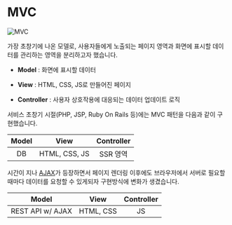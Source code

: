 # MVC

<Image src="/image/architecture/MVC.png" alt="MVC" />

가장 초창기에 나온 모델로, 사용자들에게 노출되는 페이지 영역과 화면에 표시할 데이터를 관리하는 영역을 분리하고자 했습니다.

- **Model** : 화면에 표시할 데이터

- **View** : HTML, CSS, JS로 만들어진 페이지

- **Controller** : 사용자 상호작용에 대응되는 데이터 업데이트 로직

서비스 초창기 시절(PHP, JSP, Ruby On Rails 등)에는 MVC 패턴을 다음과 같이 구현했습니다.

| Model |     View      | Controller |
| :---: | :-----------: | :--------: |
|  DB   | HTML, CSS, JS |  SSR 영역  |

시간이 지나 [AJAX](https://developer.mozilla.org/en-US/docs/Web/Guide/AJAX)가 등장하면서 페이지 렌더링 이후에도 브라우저에서 서버로 필요할 때마다 데이터를 요청할 수 있게되자 구현방식에 변화가 생겼습니다.

|      Model       |   View    | Controller |
| :--------------: | :-------: | :--------: |
| REST API w/ AJAX | HTML, CSS |     JS     |
